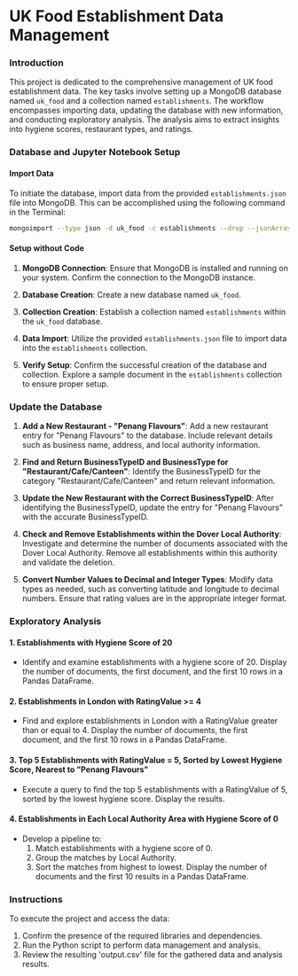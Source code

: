 # UK Food Establishment Data Management

### Introduction
This project is dedicated to the comprehensive management of UK food establishment data. The key tasks involve setting up a MongoDB database named `uk_food` and a collection named `establishments`. The workflow encompasses importing data, updating the database with new information, and conducting exploratory analysis. The analysis aims to extract insights into hygiene scores, restaurant types, and ratings.

### Database and Jupyter Notebook Setup
#### Import Data
To initiate the database, import data from the provided `establishments.json` file into MongoDB. This can be accomplished using the following command in the Terminal:

```bash
mongoimport --type json -d uk_food -c establishments --drop --jsonArray establishments.json
```

#### Setup without Code
1. **MongoDB Connection**: Ensure that MongoDB is installed and running on your system. Confirm the connection to the MongoDB instance.

2. **Database Creation**: Create a new database named `uk_food`.

3. **Collection Creation**: Establish a collection named `establishments` within the `uk_food` database.

4. **Data Import**: Utilize the provided `establishments.json` file to import data into the `establishments` collection.

5. **Verify Setup**: Confirm the successful creation of the database and collection. Explore a sample document in the `establishments` collection to ensure proper setup.

### Update the Database
1. **Add a New Restaurant - "Penang Flavours"**: Add a new restaurant entry for "Penang Flavours" to the database. Include relevant details such as business name, address, and local authority information.

2. **Find and Return BusinessTypeID and BusinessType for "Restaurant/Cafe/Canteen"**: Identify the BusinessTypeID for the category "Restaurant/Cafe/Canteen" and return relevant information.

3. **Update the New Restaurant with the Correct BusinessTypeID**: After identifying the BusinessTypeID, update the entry for "Penang Flavours" with the accurate BusinessTypeID.

4. **Check and Remove Establishments within the Dover Local Authority**: Investigate and determine the number of documents associated with the Dover Local Authority. Remove all establishments within this authority and validate the deletion.

5. **Convert Number Values to Decimal and Integer Types**: Modify data types as needed, such as converting latitude and longitude to decimal numbers. Ensure that rating values are in the appropriate integer format.

### Exploratory Analysis
#### 1. Establishments with Hygiene Score of 20
   - Identify and examine establishments with a hygiene score of 20. Display the number of documents, the first document, and the first 10 rows in a Pandas DataFrame.

#### 2. Establishments in London with RatingValue >= 4
   - Find and explore establishments in London with a RatingValue greater than or equal to 4. Display the number of documents, the first document, and the first 10 rows in a Pandas DataFrame.

#### 3. Top 5 Establishments with RatingValue = 5, Sorted by Lowest Hygiene Score, Nearest to "Penang Flavours"
   - Execute a query to find the top 5 establishments with a RatingValue of 5, sorted by the lowest hygiene score. Display the results.

#### 4. Establishments in Each Local Authority Area with Hygiene Score of 0
   - Develop a pipeline to:
      1. Match establishments with a hygiene score of 0.
      2. Group the matches by Local Authority.
      3. Sort the matches from highest to lowest. Display the number of documents and the first 10 results in a Pandas DataFrame.


### Instructions
To execute the project and access the data:

1. Confirm the presence of the required libraries and dependencies.
2. Run the Python script to perform data management and analysis.
3. Review the resulting 'output.csv' file for the gathered data and analysis results.